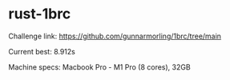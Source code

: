 # rust-1brc
Challenge link: https://github.com/gunnarmorling/1brc/tree/main

Current best: 8.912s

Machine specs: Macbook Pro - M1 Pro (8 cores), 32GB 

